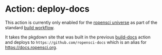 # Action: deploy-docs

This action is currently only enabled for the [ropensci universe](https://ropensci.r-universe.dev) as part of the standard [build workflow](https://github.com/r-universe-org/workflows/blob/master/build.yml).

It takes the pkgdown site that was built in the previous [build-docs](https://github.com/r-universe-org/build-docs) action and deploys to `https://github.com/ropensci-docs` which is an alias for https://docs.ropensci.org.
